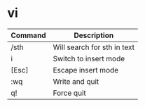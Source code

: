 # vi

|Command|Description|
|-|-|
|/sth| Will search for sth in text |
|i| Switch to insert mode |
| [Esc] | Escape insert mode |
| :wq | Write and quit |
| q! | Force quit |